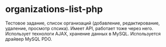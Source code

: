 # organizations-list-php
Тестовое задание, список организаций (добавление, редактирование, удаление, просмотр спсика). Имеет API, работает тоже через него. Использует технологи AJAX, хранение данных в MySQL. Используется драйвер MySQL PDO.
